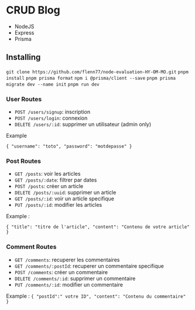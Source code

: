 # CRUD Blog 
- NodeJS
- Express
- Prisma

## Installing

`git clone https://github.com/flenn77/node-evaluation-HY-OM-MO.git`
`pnpm install`
`pnpm prisma format`
`npm i @prisma/client --save`
`pnpm prisma migrate dev --name init`
`pnpm run dev`



### User Routes
- `POST /users/signup`: inscription
- `POST /users/login`: connexion
- `DELETE /users/:id`: supprimer un utilisateur (admin only)

Example

`{
"username": "toto",
"password": "motdepasse"
}`

### Post Routes
- `GET /posts`: voir les articles
- `GET /posts/:date`: filtrer par dates
- `POST /posts`: créer un article
- `DELETE /posts/:uuid`: supprimer un article
- `GET /posts/:id`: voir un article specifique
- `PUT /posts/:id`: modifier les articles

Example :

`{
"title": "titre de l'article",
"content": "Contenu de votre article"
}`

### Comment Routes
- `GET /comments`: recuperer les commentaires
- `GET /comments/:postId`: recuperer un commentaire specifique
- `POST /comments`: créer un commentaire
- `DELETE /comments/:id`: supprimer un commentaire
- `PUT /comments/:id`: modifier un commentaire

Example :
`{
"postId":" votre ID",
"content": "Contenu du commentaire"
}`
